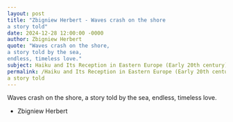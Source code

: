```yaml
---
layout: post
title: "Zbigniew Herbert - Waves crash on the shore
a story told"
date: 2024-12-28 12:00:00 -0000
author: Zbigniew Herbert
quote: "Waves crash on the shore,
a story told by the sea,
endless, timeless love."
subject: Haiku and Its Reception in Eastern Europe (Early 20th century)
permalink: /Haiku and Its Reception in Eastern Europe (Early 20th century)/Zbigniew Herbert/Zbigniew Herbert - Waves crash on the shore
a story told
---
```


Waves crash on the shore,
a story told by the sea,
endless, timeless love.

- Zbigniew Herbert
